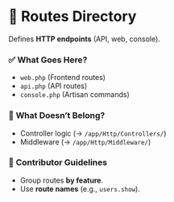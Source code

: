 # 📂 Routes Directory  
Defines **HTTP endpoints** (API, web, console).  

### ✅ **What Goes Here?**  
- `web.php` (Frontend routes)  
- `api.php` (API routes)  
- `console.php` (Artisan commands)  

### 🚫 **What Doesn’t Belong?**  
- Controller logic (→ `/app/Http/Controllers/`)  
- Middleware (→ `/app/Http/Middleware/`)  

### 🔧 **Contributor Guidelines**  
- Group routes **by feature**.  
- Use **route names** (e.g., `users.show`).  